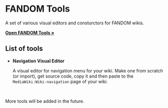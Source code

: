 # FANDOM Tools

A set of various visual editors and consturctors for FANDOM wikis.

[**Open FANDOM Tools »**](https://fandomtools.netlify.app/)

## List of tools

* **Navigation Visual Editor**

  A visual editor for navigation menu for your wiki. Make one from scratch (or import), get source code, copy it and then paste to the ``MediaWiki:Wiki-navigation`` page of your wiki.

<br>

More tools will be added in the future.